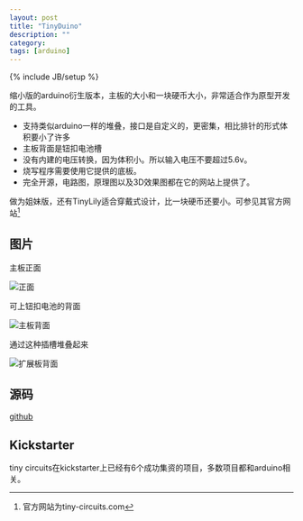 ```yaml
---
layout: post
title: "TinyDuino"
description: ""
category: 
tags: [arduino]
---
```

{% include JB/setup %}

缩小版的arduino衍生版本，主板的大小和一块硬币大小，非常适合作为原型开发的工具。

* 支持类似arduino一样的堆叠，接口是自定义的，更密集，相比排针的形式体积要小了许多
* 主板背面是钮扣电池槽
* 没有内建的电压转换，因为体积小。所以输入电压不要超过5.6v。
* 烧写程序需要使用它提供的底板。
* 完全开源，电路图，原理图以及3D效果图都在它的网站上提供了。

做为姐妹版，还有TinyLily适合穿戴式设计，比一块硬币还要小。可参见其官方网站[^tinycircuits]

## 图片 

主板正面

![正面](http://ww1.sinaimg.cn/large/a74ecc4cjw1e0pe4b1br3j.jpg)

可上钮扣电池的背面

![主板背面](http://ww3.sinaimg.cn/large/a74eed94jw1e0pe57y987j.jpg)

通过这种插槽堆叠起来

![扩展板背面](http://ww1.sinaimg.cn/large/a74e55b4jw1e0pe68iy7qj.jpg)

## 源码

[github](https://github.com/TinyCircuits)

## Kickstarter

tiny circuits在kickstarter上已经有6个成功集资的项目，多数项目都和arduino相关。

[^tinycircuits]: 官方网站为tiny-circuits.com
